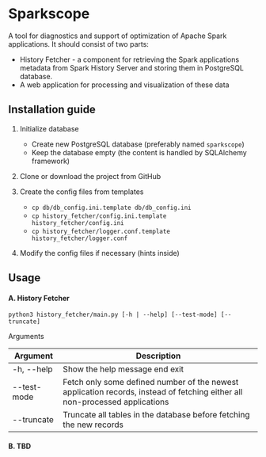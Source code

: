 # Sparkscope

A tool for diagnostics and support of optimization of Apache Spark applications. It should consist of two parts:
* History Fetcher - a component for retrieving the Spark applications metadata from Spark History Server and storing them in PostgreSQL database.
* A web application for processing and visualization of these data

## Installation guide

1. Initialize database
    * Create new PostgreSQL database (preferably named `sparkscope`)
    * Keep the database empty (the content is handled by SQLAlchemy framework)
    
2. Clone or download the project from GitHub

3. Create the config files from templates
    * `cp db/db_config.ini.template db/db_config.ini`
    * `cp history_fetcher/config.ini.template history_fetcher/config.ini`
    * `cp history_fetcher/logger.conf.template history_fetcher/logger.conf`

4. Modify the config files if necessary (hints inside)

## Usage

#### A. History Fetcher

`python3 history_fetcher/main.py [-h | --help] [--test-mode] [--truncate]`

Arguments

 Argument  | Description 
---------- | -----------
-h, --help | Show the help message end exit
--test-mode| Fetch only some defined number of the newest application records, instead of fetching either all non-processed applications
--truncate | Truncate all tables in the database before fetching the new records

#### B. TBD